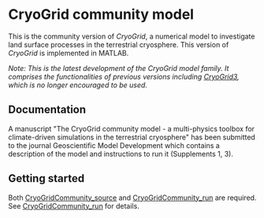 # CryoGrid community model

This is the community version of *CryoGrid*, a numerical model to investigate land surface processes in the terrestrial cryosphere. This version of *CryoGrid* is implemented in MATLAB.

*Note: This is the latest development of the CryoGrid model family. It comprises the functionalities of previous versions including [CryoGrid3](https://github.com/CryoGrid/CryoGrid3), which is no longer encouraged to be used.*

## Documentation

A manuscript "The CryoGrid community model - a multi-physics toolbox for climate-driven simulations in the terrestrial cryosphere" has been submitted to the journal  Geoscientific Model Development which contains a description of the model and instructions to run it (Supplements 1, 3).

## Getting started

Both [CryoGridCommunity_source](https://github.com/CryoGrid/CryoGridCommunity_source) and [CryoGridCommunity_run](https://github.com/CryoGrid/CryoGridCommunity_run) are required. See [CryoGridCommunity_run](https://github.com/CryoGrid/CryoGridCommunity_run) for details.
